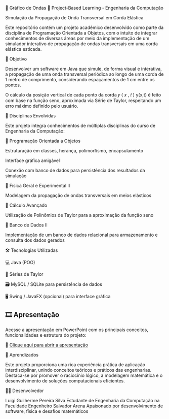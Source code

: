 🌊 Gráfico de Ondas
📌 Project-Based Learning - Engenharia da Computação

Simulação da Propagação de Onda Transversal em Corda Elástica

Este repositório contém um projeto acadêmico desenvolvido como parte da disciplina de Programação Orientada a Objetos, com o intuito de integrar conhecimentos de diversas áreas por meio da implementação de um simulador interativo de propagação de ondas transversais em uma corda elástica esticada.

🎯 Objetivo

Desenvolver um software em Java que simule, de forma visual e interativa, a propagação de uma onda transversal periódica ao longo de uma corda de 1 metro de comprimento, considerando espaçamentos de 1 cm entre os pontos.

O cálculo da posição vertical de cada ponto da corda 
𝑦
(
𝑥
,
𝑡
)
y(x,t) é feito com base na função seno, aproximada via Série de Taylor, respeitando um erro máximo definido pelo usuário.

🧩 Disciplinas Envolvidas

Este projeto integra conhecimentos de múltiplas disciplinas do curso de Engenharia da Computação: 

🔷 Programação Orientada a Objetos

Estruturação em classes, herança, polimorfismo, encapsulamento

Interface gráfica amigável

Conexão com banco de dados para persistência dos resultados da simulação

🔷 Física Geral e Experimental II

Modelagem da propagação de ondas transversais em meios elásticos

🔷 Cálculo Avançado

Utilização de Polinômios de Taylor para a aproximação da função seno

🔷 Banco de Dados II

Implementação de um banco de dados relacional para armazenamento e consulta dos dados gerados

🛠️ Tecnologias Utilizadas

💻 Java (POO)

🧮 Séries de Taylor

🗃️ MySQL / SQLite para persistência de dados

🖥️ Swing / JavaFX (opcional) para interface gráfica

## 🎞️ Apresentação

Acesse a apresentação em PowerPoint com os principais conceitos, funcionalidades e estrutura do projeto:

📂 [Clique aqui para abrir a apresentação](./Apresentação%20PBL%20-%20EC3.pptx)

🚀 Aprendizados

Este projeto proporciona uma rica experiência prática de aplicação interdisciplinar, unindo conceitos teóricos e práticos das engenharias. Destaca-se por promover o raciocínio lógico, a modelagem matemática e o desenvolvimento de soluções computacionais eficientes.

👨‍💻 Desenvolvedor

Luigi Guilherme Pereira Silva
Estudante de Engenharia da Computação na Faculdade Engenheiro Salvador Arena
Apaixonado por desenvolvimento de software, física e desafios matemáticos
